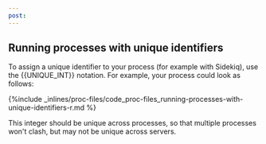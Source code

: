 ```yaml
---
post: 
---
```


## Running processes with unique identifiers

To assign a unique identifier to your process (for example with Sidekiq), use the 
&#123;&#123;UNIQUE_INT&#125;&#125;
 notation. For example, your process could look as follows:



{%include _inlines/proc-files/code_proc-files_running-processes-with-unique-identifiers-r.md %}



This integer should be unique across processes, so that multiple processes won't clash, but may not be unique across servers.

